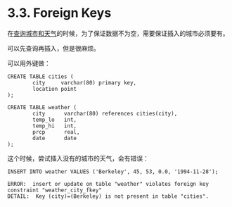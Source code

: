 # 3.3. Foreign Keys

在[查询城市和天气](https://www.postgresql.org/docs/10/static/tutorial-sql.html)的时候，为了保证数据不为空，需要保证插入的城市必须要有。

可以先查询再插入，但是很麻烦。

可以用外键做：
```
CREATE TABLE cities (
        city     varchar(80) primary key,
        location point
);

CREATE TABLE weather (
        city      varchar(80) references cities(city),
        temp_lo   int,
        temp_hi   int,
        prcp      real,
        date      date
);
```

这个时候，尝试插入没有的城市的天气，会有错误：
```
INSERT INTO weather VALUES ('Berkeley', 45, 53, 0.0, '1994-11-28');
```

```
ERROR:  insert or update on table "weather" violates foreign key constraint "weather_city_fkey"
DETAIL:  Key (city)=(Berkeley) is not present in table "cities".
```

